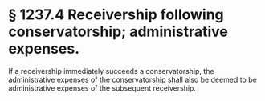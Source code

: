 # § 1237.4   Receivership following conservatorship; administrative expenses.

If a receivership immediately succeeds a conservatorship, the administrative expenses of the conservatorship shall also be deemed to be administrative expenses of the subsequent receivership.




